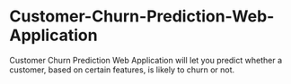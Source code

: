 # Customer-Churn-Prediction-Web-Application
Customer Churn Prediction Web Application will let you predict whether a customer, based on certain features, is likely to churn or not.

